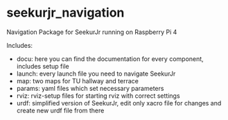 # seekurjr_navigation
Navigation Package for SeekurJr running on Raspberry Pi 4

Includes:
+ docu: here you can find the documentation for every component, includes setup file
+ launch: every launch file you need to navigate SeekurJr
+ map: two maps for TU hallway and terrace
+ params: yaml files which set necessary parameters
+ rviz: rviz-setup files for starting rviz with correct settings
+ urdf: simplified version of SeekurJr, edit only xacro file for changes and create new urdf file from there
